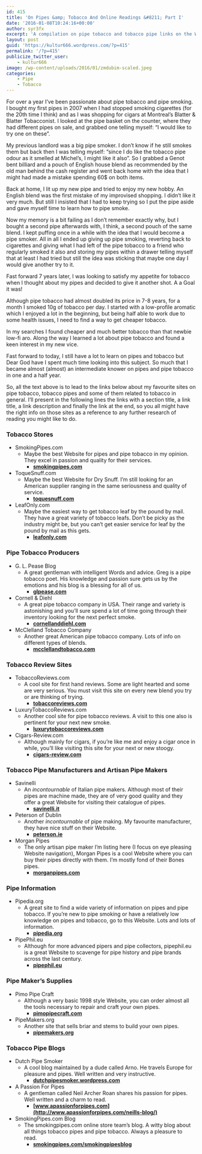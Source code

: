 ```yaml
---
id: 415
title: 'On Pipes &amp; Tobacco And Online Readings &#8211; Part I'
date: '2016-01-08T10:24:16+00:00'
author: syr3fx
excerpt: 'A compilation on pipe tobacco and tobacco pipe links on the Web.'
layout: post
guid: 'https://kultur666.wordpress.com/?p=415'
permalink: '/?p=415'
publicize_twitter_user:
    - kultur666
image: /wp-content/uploads/2016/01/zmdubim-scaled.jpeg
categories:
    - Pipe
    - Tobacco
---
```


For over a year I’ve been passionate about pipe tobacco and pipe smoking. I bought my first pipes in 2007 when I had stopped smoking cigarettes (for the 20th time I think) and as I was shopping for cigars at Montreal’s Blatter &amp; Blatter Tobacconist. I looked at the pipe basket on the counter, where they had different pipes on sale, and grabbed one telling myself: “I would like to try one on these”.

My previous landlord was a big pipe smoker. I don’t know if he still smokes them but back then I was telling myself: “since I do like the tobacco pipe odour as it smelled at Michel’s, I might like it also”. So I grabbed a Genot bent billiard and a pouch of English house blend as recommended by the old man behind the cash register and went back home with the idea that I might had made a mistake spending 60$ on both items.

Back at home, I lit up my new pipe and tried to enjoy my new hobby. An English blend was the first mistake of my improvised shopping. I didn’t like it very much. But still I insisted that I had to keep trying so I put the pipe aside and gave myself time to learn how to pipe smoke.

Now my memory is a bit failing as I don’t remember exactly why, but I bought a second pipe afterwards with, I think, a second pouch of the same blend. I kept puffing once in a while with the idea that I would become a pipe smoker. All in all I ended up giving up pipe smoking, reverting back to cigarettes and giving what I had left of the pipe tobacco to a friend who regularly smoked it also and storing my pipes within a drawer telling myself that at least I had tried but still the idea was sticking that maybe one day I would give another try to it.

Fast forward 7 years later, I was looking to satisfy my appetite for tobacco when I thought about my pipes and decided to give it another shot. A a Goal it was!

Although pipe tobacco had almost doubled its price in 7-8 years, for a month I smoked 10g of tobacco per day. I started with a low-profile aromatic which I enjoyed a lot in the beginning, but being half able to work due to some health issues, I need to find a way to get cheaper tobacco.

In my searches I found cheaper and much better tobacco than that newbie low-fi aro. Along the way I learned a lot about pipe tobacco and found a keen interest in my new vice.

Fast forward to today, I still have a lot to learn on pipes and tobacco but Dear God have I spent much time looking into this subject. So much that I became almost (almost) an intermediate knower on pipes and pipe tobacco in one and a half year.

So, all the text above is to lead to the links below about my favourite sites on pipe tobacco, tobacco pipes and some of them related to tobacco in general. I’ll present in the following lines the links with a section title, a link title, a link description and finally the link at the end, so you all might have the right info on those sites as a reference to any further research of reading you might like to do.

### Tobacco Stores

- SmokingPipes.com 
    - Maybe the best Website for pipes and pipe tobacco in my opinion. They excel in passion and quality for their services. 
        - **[smokingpipes.com](http://www.smokingpipes.com/)**
- ToqueSnuff.com 
    - Maybe the best Website for Dry Snuff. I’m still looking for an American supplier ranging in the same seriousness and quality of service. 
        - **[toquesnuff.com](http://www.toquesnuff.com/)**
- LeafOnly.com 
    - Maybe the easiest way to get tobacco leaf by the pound by mail. They have a great variety of tobacco leafs. Don’t be picky as the industry might be, but you can’t get easier service for leaf by the pound by mail as this gets. 
        - **[leafonly.com](https://www.leafonly.com/)**

### Pipe Tobacco Producers

- G. L. Pease Blog 
    - A great gentleman with intelligent Words and advice. Greg is a pipe tobacco poet. His knowledge and passion sure gets us by the emotions and his blog is a blessing for all of us. 
        - **[glpease.com](http://www.glpease.com/)**
- Cornell &amp; Diehl 
    - A great pipe tobacco company in USA. Their range and variety is astonishing and you’ll sure spend a lot of time going through their inventory looking for the next perfect smoke. 
        - **[cornellanddiehl.com](http://cornellanddiehl.com/)**
- McClelland Tobacco Company 
    - Another great American pipe tobacco company. Lots of info on different types of blends. 
        - **[mcclellandtobacco.com](http://www.mcclellandtobacco.com/)**

### Tobacco Review Sites

- TobaccoReviews.com 
    - A cool site for first hand reviews. Some are light hearted and some are very serious. You must visit this site on every new blend you try or are thinking of trying. 
        - **[tobaccoreviews.com](http://www.tobaccoreviews.com/)**
- LuxuryTobaccoReviews.com 
    - Another cool site for pipe tobacco reviews. A visit to this one also is pertinent for your next new smoke. 
        - **[luxurytobaccoreviews.com](http://luxurytobaccoreviews.com/)**
- Cigars-Review.com 
    - Although mainly for cigars, if you’re like me and enjoy a cigar once in while, you’ll like visiting this site for your next or new stoogy. 
        - **[cigars-review.com](http://www.cigars-review.org/)**

### Tobacco Pipe Manufacturers and Artisan Pipe Makers

- Savinelli 
    - An *incontournable* of Italian pipe makers. Although most of their pipes are machine made, they are of very good quality and they offer a great Website for visiting their catalogue of pipes. 
        - **[savinelli.it](http://www.savinelli.it/index.php)**
- Peterson of Dublin 
    - Another *incontournable* of pipe making. My favourite manufacturer, they have nice stuff on their Website. 
        - **[peterson.ie](http://www.peterson.ie/)**
- Morgan Pipes 
    - The only artisan pipe maker I’m listing here (I focus on eye pleasing Website navigation), Morgan Pipes is a cool Website where you can buy their pipes directly with them. I’m mostly fond of their Bones pipes. 
        - **[morganpipes.com](http://www.morganpipes.com/)**

### Pipe Information

- Pipedia.org 
    - A great site to find a wide variety of information on pipes and pipe tobacco. If you’re new to pipe smoking or have a relatively low knowledge on pipes and tobacco, go to this Website. Lots and lots of information. 
        - **[pipedia.org](http://pipedia.org/)**
- PipePhil.eu 
    - Although for more advanced pipers and pipe collectors, pipephil.eu is a great Website to scavenge for pipe history and pipe brands across the last century. 
        - **[pipephil.eu](http://www.pipephil.eu/)**

### Pipe Maker’s Supplies

- Pimo Pipe Craft 
    - Although a very basic 1998 style Website, you can order almost all the tools necessary to repair and craft your own pipes. 
        - **[pimopipecraft.com](http://www.pimopipecraft.com/index.html)**
- PipeMakers.org 
    - Another site that sells briar and stems to build your own pipes. 
        - **[pipemakers.org](http://www.pipemakers.org/)**

### Tobacco Pipe Blogs

- Dutch Pipe Smoker 
    - A cool blog maintained by a dude called Arno. He travels Europe for pleasure and pipes. Well written and very instructive. 
        - **[dutchpipesmoker.wordpress.com](https://dutchpipesmoker.wordpress.com/)**
- A Passion For Pipes 
    - A gentleman called Neil Archer Roan shares his passion for pipes. Well written and a charm to read. 
        - **[www.apassionforpipes.com](http://www.apassionforpipes.com/neills-blog/)**
- SmokingPipes.com Blog 
    - The smokingpipes.com online store team’s blog. A witty blog about all things tobacco pipes and pipe tobacco. Always a pleasure to read. 
        - **[smokingpipes.com/smokingpipesblog](http://www.smokingpipes.com/smokingpipesblog/index.cfm)**